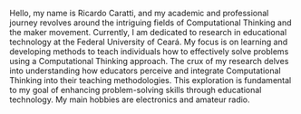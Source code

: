 Hello, my name is Ricardo Caratti, and my academic and professional journey revolves around the intriguing fields of Computational Thinking and the maker movement. Currently, I am dedicated to research in educational technology at the Federal University of Ceará. My focus is on learning and developing methods to teach individuals how to effectively solve problems using a Computational Thinking approach. The crux of my research delves into understanding how educators perceive and integrate Computational Thinking into their teaching methodologies. This exploration is fundamental to my goal of enhancing problem-solving skills through educational technology.
My main hobbies are electronics and amateur radio.

